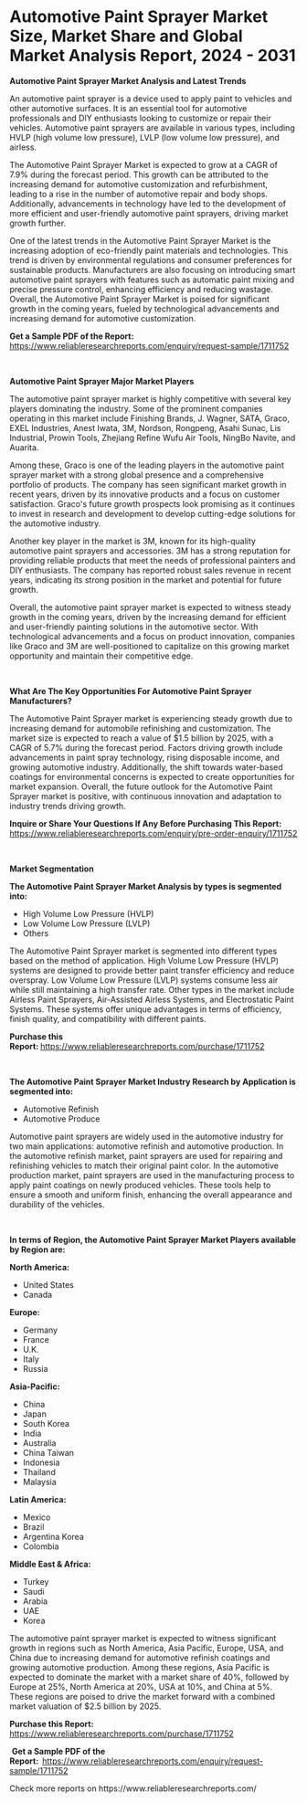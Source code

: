 <p><h1>Automotive Paint Sprayer Market Size, Market Share and Global Market Analysis Report, 2024 - 2031</h1></p><p><strong>Automotive Paint Sprayer Market Analysis and Latest Trends</strong></p>
<p><p>An automotive paint sprayer is a device used to apply paint to vehicles and other automotive surfaces. It is an essential tool for automotive professionals and DIY enthusiasts looking to customize or repair their vehicles. Automotive paint sprayers are available in various types, including HVLP (high volume low pressure), LVLP (low volume low pressure), and airless.</p><p>The Automotive Paint Sprayer Market is expected to grow at a CAGR of 7.9% during the forecast period. This growth can be attributed to the increasing demand for automotive customization and refurbishment, leading to a rise in the number of automotive repair and body shops. Additionally, advancements in technology have led to the development of more efficient and user-friendly automotive paint sprayers, driving market growth further.</p><p>One of the latest trends in the Automotive Paint Sprayer Market is the increasing adoption of eco-friendly paint materials and technologies. This trend is driven by environmental regulations and consumer preferences for sustainable products. Manufacturers are also focusing on introducing smart automotive paint sprayers with features such as automatic paint mixing and precise pressure control, enhancing efficiency and reducing wastage. Overall, the Automotive Paint Sprayer Market is poised for significant growth in the coming years, fueled by technological advancements and increasing demand for automotive customization.</p></p>
<p><strong>Get a Sample PDF of the Report:&nbsp;</strong> <a href="https://www.reliableresearchreports.com/enquiry/request-sample/1711752">https://www.reliableresearchreports.com/enquiry/request-sample/1711752</a></p>
<p>&nbsp;</p>
<p><strong>Automotive Paint Sprayer Major Market Players</strong></p>
<p><p>The automotive paint sprayer market is highly competitive with several key players dominating the industry. Some of the prominent companies operating in this market include Finishing Brands, J. Wagner, SATA, Graco, EXEL Industries, Anest Iwata, 3M, Nordson, Rongpeng, Asahi Sunac, Lis Industrial, Prowin Tools, Zhejiang Refine Wufu Air Tools, NingBo Navite, and Auarita.</p><p>Among these, Graco is one of the leading players in the automotive paint sprayer market with a strong global presence and a comprehensive portfolio of products. The company has seen significant market growth in recent years, driven by its innovative products and a focus on customer satisfaction. Graco's future growth prospects look promising as it continues to invest in research and development to develop cutting-edge solutions for the automotive industry.</p><p>Another key player in the market is 3M, known for its high-quality automotive paint sprayers and accessories. 3M has a strong reputation for providing reliable products that meet the needs of professional painters and DIY enthusiasts. The company has reported robust sales revenue in recent years, indicating its strong position in the market and potential for future growth.</p><p>Overall, the automotive paint sprayer market is expected to witness steady growth in the coming years, driven by the increasing demand for efficient and user-friendly painting solutions in the automotive sector. With technological advancements and a focus on product innovation, companies like Graco and 3M are well-positioned to capitalize on this growing market opportunity and maintain their competitive edge.</p></p>
<p>&nbsp;</p>
<p><strong>What Are The Key Opportunities For Automotive Paint Sprayer Manufacturers?</strong></p>
<p><p>The Automotive Paint Sprayer market is experiencing steady growth due to increasing demand for automobile refinishing and customization. The market size is expected to reach a value of $1.5 billion by 2025, with a CAGR of 5.7% during the forecast period. Factors driving growth include advancements in paint spray technology, rising disposable income, and growing automotive industry. Additionally, the shift towards water-based coatings for environmental concerns is expected to create opportunities for market expansion. Overall, the future outlook for the Automotive Paint Sprayer market is positive, with continuous innovation and adaptation to industry trends driving growth.</p></p>
<p><strong>Inquire or Share Your Questions If Any Before Purchasing This Report:</strong> <a href="https://www.reliableresearchreports.com/enquiry/pre-order-enquiry/1711752">https://www.reliableresearchreports.com/enquiry/pre-order-enquiry/1711752</a></p>
<p>&nbsp;</p>
<p><strong>Market Segmentation</strong></p>
<p><strong>The Automotive Paint Sprayer Market Analysis by types is segmented into:</strong></p>
<p><ul><li>High Volume Low Pressure (HVLP)</li><li>Low Volume Low Pressure (LVLP)</li><li>Others</li></ul></p>
<p><p>The Automotive Paint Sprayer market is segmented into different types based on the method of application. High Volume Low Pressure (HVLP) systems are designed to provide better paint transfer efficiency and reduce overspray. Low Volume Low Pressure (LVLP) systems consume less air while still maintaining a high transfer rate. Other types in the market include Airless Paint Sprayers, Air-Assisted Airless Systems, and Electrostatic Paint Systems. These systems offer unique advantages in terms of efficiency, finish quality, and compatibility with different paints.</p></p>
<p><strong>Purchase this Report:&nbsp;</strong><a href="https://www.reliableresearchreports.com/purchase/1711752">https://www.reliableresearchreports.com/purchase/1711752</a></p>
<p>&nbsp;</p>
<p><strong>The Automotive Paint Sprayer Market Industry Research by Application is segmented into:</strong></p>
<p><ul><li>Automotive Refinish</li><li>Automotive Produce</li></ul></p>
<p><p>Automotive paint sprayers are widely used in the automotive industry for two main applications: automotive refinish and automotive production. In the automotive refinish market, paint sprayers are used for repairing and refinishing vehicles to match their original paint color. In the automotive production market, paint sprayers are used in the manufacturing process to apply paint coatings on newly produced vehicles. These tools help to ensure a smooth and uniform finish, enhancing the overall appearance and durability of the vehicles.</p></p>
<p>&nbsp;</p>
<p><strong>In terms of Region, the Automotive Paint Sprayer Market Players available by Region are:</strong></p>
<p>
    <p> <strong> North America: </strong>
        <ul>
            <li>United States</li>
            <li>Canada</li>
        </ul>
        </p> 
    <p> <strong> Europe: </strong>
        <ul>
            <li>Germany</li>
            <li>France</li>
            <li>U.K.</li>
            <li>Italy</li>
            <li>Russia</li>
        </ul>
        </p> 
    <p> <strong> Asia-Pacific: </strong>
        <ul>
            <li>China</li>
            <li>Japan</li>
            <li>South Korea</li>
            <li>India</li>
            <li>Australia</li>
            <li>China Taiwan</li>
            <li>Indonesia</li>
            <li>Thailand</li>
            <li>Malaysia</li>
        </ul>
        </p> 
    <p> <strong> Latin America: </strong>
        <ul>
            <li>Mexico</li>
            <li>Brazil</li>
            <li>Argentina Korea</li>
            <li>Colombia</li>
        </ul>
        </p> 
    <p> <strong> Middle East & Africa: </strong>
        <ul>
            <li>Turkey</li>
            <li>Saudi</li>
            <li>Arabia</li>
            <li>UAE</li>
            <li>Korea</li>
        </ul>
    </p>
    </p>
<p><p>The automotive paint sprayer market is expected to witness significant growth in regions such as North America, Asia Pacific, Europe, USA, and China due to increasing demand for automotive refinish coatings and growing automotive production. Among these regions, Asia Pacific is expected to dominate the market with a market share of 40%, followed by Europe at 25%, North America at 20%, USA at 10%, and China at 5%. These regions are poised to drive the market forward with a combined market valuation of $2.5 billion by 2025.</p></p>
<p><strong>Purchase this Report: </strong><a href="https://www.reliableresearchreports.com/purchase/1711752">https://www.reliableresearchreports.com/purchase/1711752</a></p>
<p>&nbsp;<strong>Get a Sample PDF of the Report:&nbsp;&nbsp;</strong><a href="https://www.reliableresearchreports.com/enquiry/request-sample/1711752">https://www.reliableresearchreports.com/enquiry/request-sample/1711752</a></p>
<p><strong></strong></p>
<p>Check more reports on https://www.reliableresearchreports.com/</p>